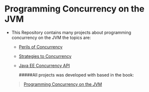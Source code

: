 Programming Concurrency on the JVM
======================================

* This Repository contains many projects about programming concurrency on the JVM the topics are:
 
  * [Perils of Concurrency](https://github.com/robsonoduarte/concurrency-on-jvm/tree/master/perils-concurrency#perils-of-concurrency)
  * [Strategies to Concurrency](https://github.com/robsonoduarte/concurrency-on-jvm/tree/master/strategies-concurrency)
  
  * [Java EE Concurrency API](https://github.com/robsonoduarte/concurrency-on-jvm/tree/master/javaee-concurrency-api)
  
 
    #####All projects was developed with based in the book:
   > [Programming Concurrency on the JVM](https://pragprog.com/book/vspcon/programming-concurrency-on-the-jvm)

